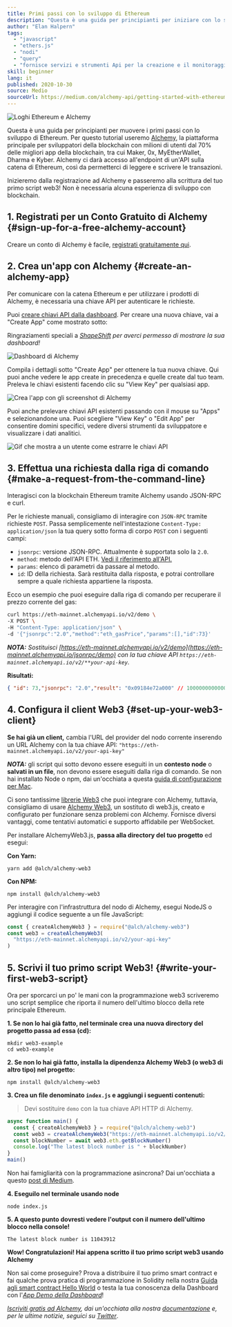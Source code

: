 ```yaml
---
title: Primi passi con lo sviluppo di Ethereum
description: "Questa è una guida per principianti per iniziare con lo sviluppo di Ethereum. Ti guideremo dal lancio di un endpoint API alla formulazione di una richiesta da riga di comando, fino alla scrittura del tuo primo script web3! Non è necessaria alcuna esperienza di sviluppo con le blockchain!"
author: "Elan Halpern"
tags:
  - "javascript"
  - "ethers.js"
  - "nodi"
  - "query"
  - "fornisce servizi e strumenti Api per la creazione e il monitoraggio di applicazioni su Ethereum. \nFile: glossario"
skill: beginner
lang: it
published: 2020-10-30
source: Medio
sourceUrl: https://medium.com/alchemy-api/getting-started-with-ethereum-development-using-alchemy-c3d6a45c567f
---
```


![Loghi Ethereum e Alchemy](./ethereum-alchemy.png)

Questa è una guida per principianti per muovere i primi passi con lo sviluppo di Ethereum. Per questo tutorial useremo [Alchemy](https://alchemyapi.io/), la piattaforma principale per sviluppatori della blockchain con milioni di utenti dal 70% delle migliori app della blockchain, tra cui Maker, 0x, MyEtherWallet, Dharma e Kyber. Alchemy ci darà accesso all'endpoint di un'API sulla catena di Ethereum, così da permetterci di leggere e scrivere le transazioni.

Inizieremo dalla registrazione ad Alchemy e passeremo alla scrittura del tuo primo script web3! Non è necessaria alcuna esperienza di sviluppo con blockchain.

## 1. Registrati per un Conto Gratuito di Alchemy {#sign-up-for-a-free-alchemy-account}

Creare un conto di Alchemy è facile, [registrati gratuitamente qui](https://auth.alchemyapi.io/signup).

## 2. Crea un'app con Alchemy {#create-an-alchemy-app}

Per comunicare con la catena Ethereum e per utilizzare i prodotti di Alchemy, è necessaria una chiave API per autenticare le richieste.

Puoi [creare chiavi API dalla dashboard](http://dashboard.alchemyapi.io/). Per creare una nuova chiave, vai a "Create App" come mostrato sotto:

Ringraziamenti speciali a [_ShapeShift_](https://shapeshift.com/) _per averci permesso di mostrare la sua dashboard!_

![Dashboard di Alchemy](./alchemy-dashboard.png)

Compila i dettagli sotto "Create App" per ottenere la tua nuova chiave. Qui puoi anche vedere le app create in precedenza e quelle create dal tuo team. Preleva le chiavi esistenti facendo clic su "View Key" per qualsiasi app.

![Crea l'app con gli screenshot di Alchemy](./create-app.png)

Puoi anche prelevare chiavi API esistenti passando con il mouse su "Apps" e selezionandone una. Puoi scegliere "View Key" o "Edit App" per consentire domini specifici, vedere diversi strumenti da sviluppatore e visualizzare i dati analitici.

![Gif che mostra a un utente come estrarre le chiavi API](./pull-api-keys.gif)

## 3. Effettua una richiesta dalla riga di comando {#make-a-request-from-the-command-line}

Interagisci con la blockchain Ethereum tramite Alchemy usando JSON-RPC e curl.

Per le richieste manuali, consigliamo di interagire con `JSON-RPC` tramite richieste `POST`. Passa semplicemente nell'intestazione `Content-Type: application/json` la tua query sotto forma di corpo `POST` con i seguenti campi:

- `jsonrpc`: versione JSON-RPC. Attualmente è supportata solo la `2.0`.
- `method`: metodo dell'API ETH. [Vedi il riferimento all'API.](https://docs.alchemyapi.io/documentation/alchemy-api-reference/json-rpc)
- `params`: elenco di parametri da passare al metodo.
- `id`: ID della richiesta. Sarà restituita dalla risposta, e potrai controllare sempre a quale richiesta appartiene la risposta.

Ecco un esempio che puoi eseguire dalla riga di comando per recuperare il prezzo corrente del gas:

```bash
curl https://eth-mainnet.alchemyapi.io/v2/demo \
-X POST \
-H "Content-Type: application/json" \
-d '{"jsonrpc":"2.0","method":"eth_gasPrice","params":[],"id":73}'
```

_**NOTA:** Sostituisci [https://eth-mainnet.alchemyapi.io/v2/demo](https://eth-mainnet.alchemyapi.io/jsonrpc/demo) con la tua chiave API `https://eth-mainnet.alchemyapi.io/v2/**your-api-key`._

**Risultati:**

```json
{ "id": 73,"jsonrpc": "2.0","result": "0x09184e72a000" // 10000000000000 }
```

## 4. Configura il client Web3 {#set-up-your-web3-client}

**Se hai già un client,** cambia l'URL del provider del nodo corrente inserendo un URL Alchemy con la tua chiave API: `"https://eth-mainnet.alchemyapi.io/v2/your-api-key"`

**_NOTA:_** gli script qui sotto devono essere eseguiti in un **contesto node** o **salvati in un file**, non devono essere eseguiti dalla riga di comando. Se non hai installato Node o npm, dai un'occhiata a questa [guida di configurazione per Mac](https://app.gitbook.com/@alchemyapi/s/alchemy/guides/alchemy-for-macs).

Ci sono tantissime [librerie Web3](https://docs.alchemyapi.io/guides/getting-started#other-web3-libraries) che puoi integrare con Alchemy, tuttavia, consigliamo di usare [Alchemy Web3](https://docs.alchemy.com/reference/api-overview), un sostituto di web3.js, creato e configurato per funzionare senza problemi con Alchemy. Fornisce diversi vantaggi, come tentativi automatici e supporto affidabile per WebSocket.

Per installare AlchemyWeb3.js, **passa alla directory del tuo progetto** ed esegui:

**Con Yarn:**

```
yarn add @alch/alchemy-web3
```

**Con NPM:**

```
npm install @alch/alchemy-web3
```

Per interagire con l'infrastruttura del nodo di Alchemy, esegui NodeJS o aggiungi il codice seguente a un file JavaScript:

```js
const { createAlchemyWeb3 } = require("@alch/alchemy-web3")
const web3 = createAlchemyWeb3(
  "https://eth-mainnet.alchemyapi.io/v2/your-api-key"
)
```

## 5. Scrivi il tuo primo script Web3! {#write-your-first-web3-script}

Ora per sporcarci un po' le mani con la programmazione web3 scriveremo uno script semplice che riporta il numero dell'ultimo blocco della rete principale Ethereum.

**1. Se non lo hai già fatto, nel terminale crea una nuova directory del progetto passa ad essa (cd):**

```
mkdir web3-example
cd web3-example
```

**2. Se non lo hai già fatto, installa la dipendenza Alchemy Web3 (o web3 di altro tipo) nel progetto:**

```
npm install @alch/alchemy-web3
```

**3. Crea un file denominato `index.js` e aggiungi i seguenti contenuti:**

> Devi sostituire `demo` con la tua chiave API HTTP di Alchemy.

```js
async function main() {
  const { createAlchemyWeb3 } = require("@alch/alchemy-web3")
  const web3 = createAlchemyWeb3("https://eth-mainnet.alchemyapi.io/v2/demo")
  const blockNumber = await web3.eth.getBlockNumber()
  console.log("The latest block number is " + blockNumber)
}
main()
```

Non hai famigliarità con la programmazione asincrona? Dai un'occhiata a questo [post di Medium](https://medium.com/better-programming/understanding-async-await-in-javascript-1d81bb079b2c).

**4. Eseguilo nel terminale usando node**

```
node index.js
```

**5. A questo punto dovresti vedere l'output con il numero dell'ultimo blocco nella console!**

```
The latest block number is 11043912
```

**Wow! Congratulazioni! Hai appena scritto il tuo primo script web3 usando Alchemy**

Non sai come proseguire? Prova a distribuire il tuo primo smart contract e fai qualche prova pratica di programmazione in Solidity nella nostra [Guida agli smart contract Hello World](https://docs.alchemyapi.io/tutorials/hello-world-smart-contract) o testa la tua conoscenza della Dashboard con l'[_App Demo della Dashboard_](https://docs.alchemyapi.io/tutorials/demo-app)!

_[Iscriviti gratis ad Alchemy](https://auth.alchemyapi.io/signup), dai un'occhiata alla nostra [documentazione](https://docs.alchemyapi.io/) e, per le ultime notizie, seguici su [Twitter](https://twitter.com/AlchemyPlatform)_.

